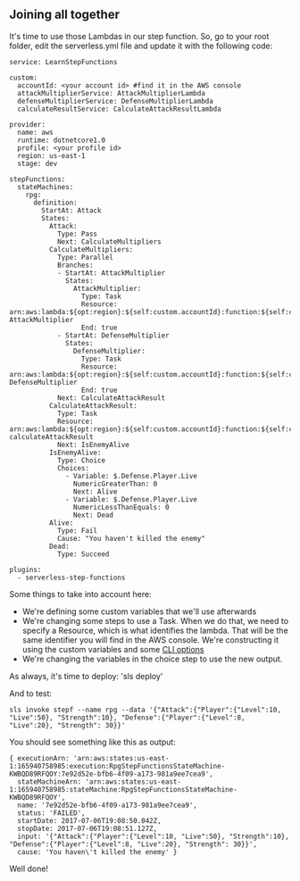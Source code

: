 ## Joining all together

It's time to use those Lambdas in our step function. So, go to your root folder, edit the serverless.yml file and update it with the following code:

```
service: LearnStepFunctions

custom:
  accountId: <your account id> #find it in the AWS console
  attackMultiplierService: AttackMultiplierLambda
  defenseMultiplierService: DefenseMultiplierLambda
  calculateResultService: CalculateAttackResultLambda

provider:
  name: aws
  runtime: dotnetcore1.0
  profile: <your profile id>
  region: us-east-1
  stage: dev

stepFunctions:
  stateMachines:
    rpg:
      definition:
        StartAt: Attack
        States:
          Attack:
            Type: Pass
            Next: CalculateMultipliers
          CalculateMultipliers:
            Type: Parallel
            Branches:
            - StartAt: AttackMultiplier
              States:
                AttackMultiplier:
                  Type: Task
                  Resource: arn:aws:lambda:${opt:region}:${self:custom.accountId}:function:${self:custom.attackMultiplierService}-${opt:stage}-AttackMultiplier
                  End: true
            - StartAt: DefenseMultiplier
              States:
                DefenseMultiplier:
                  Type: Task
                  Resource: arn:aws:lambda:${opt:region}:${self:custom.accountId}:function:${self:custom.defenseMultiplierService}-${opt:stage}-DefenseMultiplier
                  End: true
            Next: CalculateAttackResult
          CalculateAttackResult:
            Type: Task
            Resource: arn:aws:lambda:${opt:region}:${self:custom.accountId}:function:${self:custom.calculateResultService}-${opt:stage}-calculateAttackResult
            Next: IsEnemyAlive
          IsEnemyAlive:
            Type: Choice
            Choices:
              - Variable: $.Defense.Player.Live
                NumericGreaterThan: 0
                Next: Alive
              - Variable: $.Defense.Player.Live
                NumericLessThanEquals: 0
                Next: Dead
          Alive:
            Type: Fail
            Cause: "You haven't killed the enemy"
          Dead:
            Type: Succeed

plugins:
  - serverless-step-functions
```

Some things to take into account here:
 - We're defining some custom variables that we'll use afterwards
 - We're changing some steps to use a Task. When we do that, we need to specify a Resource, which is what identifies the lambda. That will be the same identifier you will find in the AWS console. We're constructing it using the custom variables and some [CLI options](https://serverless.com/framework/docs/providers/aws/guide/variables/#referencing-cli-options)
 - We're changing the variables in the choice step to use the new output.
 
As always, it's time to deploy: 'sls deploy'

And to test:
```
sls invoke stepf --name rpg --data '{"Attack":{"Player":{"Level":10, "Live":50}, "Strength":10}, "Defense":{"Player":{"Level":8, "Live":20}, "Strength": 30}}'
```

You should see something like this as output:
```
{ executionArn: 'arn:aws:states:us-east-1:165940758985:execution:RpgStepFunctionsStateMachine-KWBQD89RFQOY:7e92d52e-bfb6-4f09-a173-981a9ee7cea9',
  stateMachineArn: 'arn:aws:states:us-east-1:165940758985:stateMachine:RpgStepFunctionsStateMachine-KWBQD89RFQOY',
  name: '7e92d52e-bfb6-4f09-a173-981a9ee7cea9',
  status: 'FAILED',
  startDate: 2017-07-06T19:08:50.042Z,
  stopDate: 2017-07-06T19:08:51.127Z,
  input: '{"Attack":{"Player":{"Level":10, "Live":50}, "Strength":10}, "Defense":{"Player":{"Level":8, "Live":20}, "Strength": 30}}',
  cause: 'You haven\'t killed the enemy' }
```

Well done!
